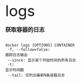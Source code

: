 <font size=8 >logs</font>
<br/>
<br/>
<font size=4>**获取容器的日志**</font>
<br/>
<br/>
<code> docker logs [OPTIONS] CONTAINER<br/>
-f, --follow=false: 跟踪日志输出<br/>
--since: 显示某个开始时间的所有日志<br/>
-t: 显示时间戳<br/>
--tail: 仅列出最新N条容器日志<br/>
</code>
   	
	
    
    
    
    
    
    
	 
     




  